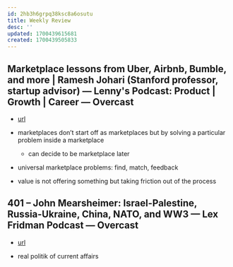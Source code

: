 ```yaml
---
id: 2hb3h6grpq38ksc8a6osutu
title: Weekly Review
desc: ''
updated: 1700439615681
created: 1700439505833
---
```


## Marketplace lessons from Uber, Airbnb, Bumble, and more | Ramesh Johari (Stanford professor, startup advisor) — Lenny's Podcast: Product | Growth | Career — Overcast
- [url](https://www.notion.so/Marketplace-lessons-from-Uber-Airbnb-Bumble-and-more-Ramesh-Johari-Stanford-professor-startup-6e29ea383a5e4da3a64ce69c9c27bf17?pvs=4)

- marketplaces don’t start off as marketplaces but by solving a particular problem inside a marketplace
    - can decide to be marketplace later
- universal marketplace problems: find, match, feedback 
- value is not offering something but taking friction out of the process

<!-- marketplace of ideas, what does that mean?
find the right idea, match the right people, get the right feedback? -->

## 401 – John Mearsheimer: Israel-Palestine, Russia-Ukraine, China, NATO, and WW3 — Lex Fridman Podcast — Overcast
- [url](https://www.notion.so/401-John-Mearsheimer-Israel-Palestine-Russia-Ukraine-China-NATO-and-WW3-Lex-Fridman-Podcast-b5443de9be2640afb3b45c31d0672c5c?pvs=4)

- real politik of current affairs
